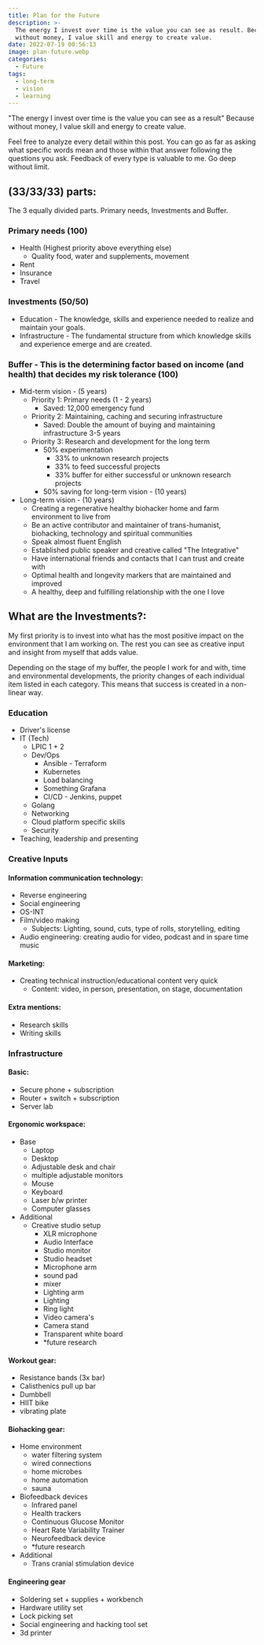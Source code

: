 ```yaml
---
title: Plan for the Future
description: >-
  The energy I invest over time is the value you can see as result. Because
  without money, I value skill and energy to create value.
date: 2022-07-19 00:56:13
image: plan-future.webp
categories:
  - Future 
tags:
  - long-term
  - vision
  - learning
---
```


"The energy I invest over time is the value you can see as a result" Because without money, I value skill and energy to create value.

Feel free to analyze every detail within this post. You can go as far as asking what specific words mean and those within that answer following the questions you ask. Feedback of every type is valuable to me. Go deep without limit.

## (33/33/33) parts:

The 3 equally divided parts. Primary needs, Investments and Buffer.

### Primary needs (100)

- Health (Highest priority above everything else)
  - Quality food, water and supplements, movement
- Rent
- Insurance
- Travel

### Investments (50/50)

- Education - The knowledge, skills and experience needed to realize and maintain your goals.
- Infrastructure - The fundamental structure from which knowledge skills and experience emerge and are created.

### Buffer - This is the determining factor based on income (and health) that decides my risk tolerance (100)

- Mid-term vision - (5 years)
  - Priority 1: Primary needs (1 - 2 years)
    - Saved: 12,000 emergency fund
  - Priority 2: Maintaining, caching and securing infrastructure
    - Saved: Double the amount of buying and maintaining infrastructure 3-5 years
  - Priority 3: Research and development for the long term
    - 50% experimentation
      - 33% to unknown research projects
      - 33% to feed successful projects
      - 33% buffer for either successful or unknown research projects
    - 50% saving for long-term vision - (10 years)
- Long-term vision - (10 years)
  - Creating a regenerative healthy biohacker home and farm environment to live from
  - Be an active contributor and maintainer of trans-humanist, biohacking, technology and spiritual communities
  - Speak almost fluent English
  - Established public speaker and creative called "The Integrative"
  - Have international friends and contacts that I can trust and create with
  - Optimal health and longevity markers that are maintained and improved
  - A healthy, deep and fulfilling relationship with the one I love

## What are the Investments?:

My first priority is to invest into what has the most positive impact on the environment that I am working on. The rest you can see as creative input and insight from myself that adds value.

Depending on the stage of my buffer, the people I work for and with, time and environmental developments, the priority changes of each individual item listed in each category. This means that success is created in a non-linear way.

### Education

- Driver's license
- IT (Tech)
  - LPIC 1 + 2
  - Dev/Ops
    - Ansible - Terraform
    - Kubernetes
    - Load balancing
    - Something Grafana
    - CI/CD - Jenkins, puppet
  - Golang
  - Networking
  - Cloud platform specific skills
  - Security
- Teaching, leadership and presenting

### Creative Inputs

#### Information communication technology:

- Reverse engineering
- Social engineering
- OS-INT
- Film/video making
  - Subjects: Lighting, sound, cuts, type of rolls, storytelling, editing
- Audio engineering: creating audio for video, podcast and in spare time music

#### Marketing:

- Creating technical instruction/educational content very quick
  - Content: video, in person, presentation, on stage, documentation

#### Extra mentions:

- Research skills
- Writing skills

### Infrastructure

#### Basic:

- Secure phone + subscription
- Router + switch + subscription
- Server lab

#### Ergonomic workspace:

- Base
  - Laptop
  - Desktop
  - Adjustable desk and chair
  - multiple adjustable monitors
  - Mouse
  - Keyboard
  - Laser b/w printer
  - Computer glasses
- Additional
  - Creative studio setup
    - XLR microphone
    - Audio Interface
    - Studio monitor
    - Studio headset
    - Microphone arm
    - sound pad
    - mixer
    - Lighting arm
    - Lighting
    - Ring light
    - Video camera's
    - Camera stand
    - Transparent white board
    - *future research

#### Workout gear:

- Resistance bands (3x bar)
- Calisthenics pull up bar
- Dumbbell
- HIIT bike
- vibrating plate

#### Biohacking gear:

- Home environment
  - water filtering system
  - wired connections
  - home microbes
  - home automation
  - sauna
- Biofeedback devices
  - Infrared panel
  - Health trackers
  - Continuous Glucose Monitor
  - Heart Rate Variability Trainer
  - Neurofeedback device
  - *future research
- Additional
  - Trans cranial stimulation device

#### Engineering gear

- Soldering set + supplies + workbench
- Hardware utility set
- Lock picking set
- Social engineering and hacking tool set
- 3d printer
